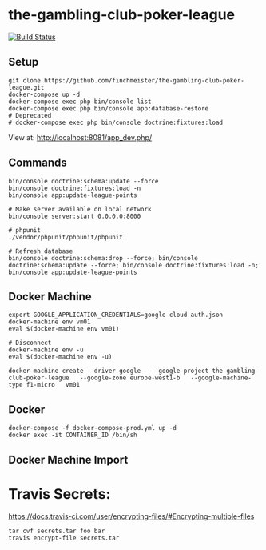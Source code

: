 # the-gambling-club-poker-league

[![Build Status](https://travis-ci.org/finchmeister/the-gambling-club-poker-league.svg?branch=master)](https://travis-ci.org/finchmeister/the-gambling-club-poker-league)

## Setup

```
git clone https://github.com/finchmeister/the-gambling-club-poker-league.git
docker-compose up -d
docker-compose exec php bin/console list
docker-compose exec php bin/console app:database-restore
# Deprecated
# docker-compose exec php bin/console doctrine:fixtures:load
```

View at: <http://localhost:8081/app_dev.php/>

## Commands

```
bin/console doctrine:schema:update --force
bin/console doctrine:fixtures:load -n
bin/console app:update-league-points

# Make server available on local network
bin/console server:start 0.0.0.0:8000

# phpunit
./vendor/phpunit/phpunit/phpunit

# Refresh database
bin/console doctrine:schema:drop --force; bin/console doctrine:schema:update --force; bin/console doctrine:fixtures:load -n; bin/console app:update-league-points
```

## Docker Machine

```
export GOOGLE_APPLICATION_CREDENTIALS=google-cloud-auth.json 
docker-machine env vm01
eval $(docker-machine env vm01)

# Disconnect
docker-machine env -u
eval $(docker-machine env -u)

docker-machine create --driver google   --google-project the-gambling-club-poker-league   --google-zone europe-west1-b   --google-machine-type f1-micro   vm01
```

## Docker
```
docker-compose -f docker-compose-prod.yml up -d
docker exec -it CONTAINER_ID /bin/sh
```

## Docker Machine Import

# Travis Secrets:
<https://docs.travis-ci.com/user/encrypting-files/#Encrypting-multiple-files>
```
tar cvf secrets.tar foo bar
travis encrypt-file secrets.tar
```
